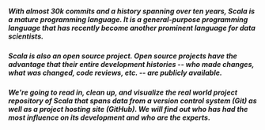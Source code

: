 ##### With almost 30k commits and a history spanning over ten years, Scala is a mature programming language. It is a general-purpose programming language that has recently become another prominent language for data scientists.

##### Scala is also an open source project. Open source projects have the advantage that their entire development histories -- who made changes, what was changed, code reviews, etc. -- are publicly available. 

##### We're going to read in, clean up, and visualize the real world project repository of Scala that spans data from a version control system (Git) as well as a project hosting site (GitHub). We will find out who has had the most influence on its development and who are the experts.
